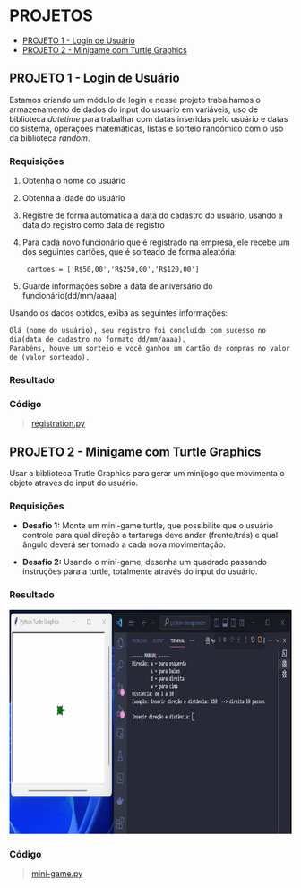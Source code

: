 <!-- omit from toc -->
# PROJETOS

- [PROJETO 1 - Login de Usuário](#projeto-1---login-de-usuário)
- [PROJETO 2 - Minigame com Turtle Graphics](#projeto-2---minigame-com-turtle-graphics)




## PROJETO 1 - Login de Usuário

Estamos criando um módulo de login e nesse projeto trabalhamos o armazenamento 
de dados do input do usuário em variáveis, uso de biblioteca *datetime* para 
trabalhar com datas inseridas pelo usuário e datas do sistema, operações 
matemáticas, listas e sorteio randômico com o uso da biblioteca *random*.

<!-- omit from toc -->
### Requisições

1. Obtenha o nome do usuário
2. Obtenha a idade do usuário
3. Registre de forma automática a data do cadastro do usuário, usando a data do 
   registro como data de registro
4. Para cada novo funcionário que é registrado na empresa, ele recebe um dos 
   seguintes cartões, que é sorteado de forma aleatória:

        cartoes = ['R$50,00','R$250,00','R$120,00']

5. Guarde informações sobre a data de aniversário do funcionário(dd/mm/aaaa)

Usando os dados obtidos, exiba as seguintes informações:

    Olá (nome do usuário), seu registro foi concluído com sucesso no dia(data de cadastro no formato dd/mm/aaaa).
    Parabéns, houve um sorteio e você ganhou um cartão de compras no valor de (valor sorteado).

<!-- omit from toc -->
### Resultado

<!-- colocar gif do projeto funcionando -->

<!-- omit from toc -->
### Código

> [registration.py](https://github.com/eliasalbuquerque/python-devaprender/blob/master/registration.py)




## PROJETO 2 - Minigame com Turtle Graphics

Usar a biblioteca Trutle Graphics para gerar um minijogo que movimenta o objeto 
através do input do usuário.

<!-- omit from toc -->
### Requisições

- **Desafio 1:** Monte um mini-game turtle, que possibilite que o usuário controle para qual
direção a tartaruga deve andar (frente/trás) e qual ângulo deverá ser tomado a
cada nova movimentação.

- **Desafio 2:** Usando o mini-game, desenha um quadrado passando instruções para a turtle, 
totalmente através do input do usuário.

<!-- omit from toc -->
### Resultado

<img src="https://github.com/eliasalbuquerque/python-devaprender/blob/master/assets/turtle.gif" alt="Executando o programa no VS Code, o programa solicita a direção e a distância a ser percorrida pela tartaruga. Após a inserção, a tartaruga se move na direção inserida." title="Minigame Turtle Python" height="400"/>

<!-- omit from toc -->
### Código

> [mini-game.py](https://github.com/eliasalbuquerque/python-devaprender/blob/master/mini-game.py)





<!-- ## PROJETO  -->

<!-- omit from toc -->
<!-- ### Requisições -->

<!-- omit from toc -->
<!-- ### Resultado -->

<!-- omit from toc -->
<!-- ### Código -->